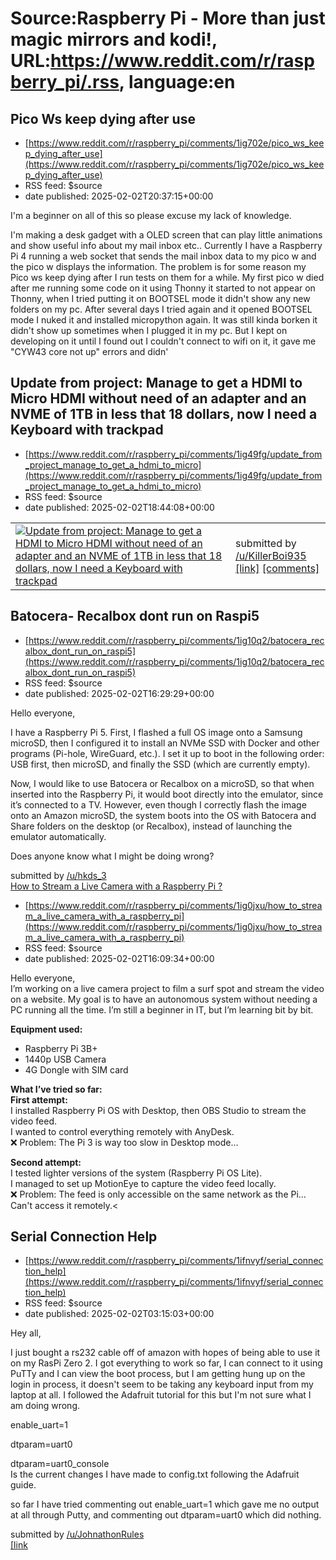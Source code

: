 # Source:Raspberry Pi - More than just magic mirrors and kodi!, URL:https://www.reddit.com/r/raspberry_pi/.rss, language:en

## Pico Ws keep dying after use
 - [https://www.reddit.com/r/raspberry_pi/comments/1ig702e/pico_ws_keep_dying_after_use](https://www.reddit.com/r/raspberry_pi/comments/1ig702e/pico_ws_keep_dying_after_use)
 - RSS feed: $source
 - date published: 2025-02-02T20:37:15+00:00

<!-- SC_OFF --><div class="md"><p>I&#39;m a beginner on all of this so please excuse my lack of knowledge.</p> <p>I&#39;m making a desk gadget with a OLED screen that can play little animations and show useful info about my mail inbox etc.. Currently I have a Raspberry Pi 4 running a web socket that sends the mail inbox data to my pico w and the pico w displays the information. The problem is for some reason my Pico ws keep dying after I run tests on them for a while. My first pico w died after me running some code on it using Thonny it started to not appear on Thonny, when I tried putting it on BOOTSEL mode it didn&#39;t show any new folders on my pc. After several days I tried again and it opened BOOTSEL mode I nuked it and installed micropython again. It was still kinda borken it didn&#39;t show up sometimes when I plugged it in my pc. But I kept on developing on it until I found out I couldn&#39;t connect to wifi on it, it gave me &quot;CYW43 core not up&quot; errors and didn&#39

## Update from project: Manage to get a HDMI to Micro HDMI without need of an adapter and an NVME of 1TB in less that 18 dollars, now I need a Keyboard with trackpad
 - [https://www.reddit.com/r/raspberry_pi/comments/1ig49fg/update_from_project_manage_to_get_a_hdmi_to_micro](https://www.reddit.com/r/raspberry_pi/comments/1ig49fg/update_from_project_manage_to_get_a_hdmi_to_micro)
 - RSS feed: $source
 - date published: 2025-02-02T18:44:08+00:00

<table> <tr><td> <a href="https://www.reddit.com/r/raspberry_pi/comments/1ig49fg/update_from_project_manage_to_get_a_hdmi_to_micro/"> <img src="https://preview.redd.it/ldy5r540urge1.jpeg?width=640&amp;crop=smart&amp;auto=webp&amp;s=186669ebc1f1eb2ddf823dee6768641c09cb5b76" alt="Update from project: Manage to get a HDMI to Micro HDMI without need of an adapter and an NVME of 1TB in less that 18 dollars, now I need a Keyboard with trackpad" title="Update from project: Manage to get a HDMI to Micro HDMI without need of an adapter and an NVME of 1TB in less that 18 dollars, now I need a Keyboard with trackpad" /> </a> </td><td> &#32; submitted by &#32; <a href="https://www.reddit.com/user/KillerBoi935"> /u/KillerBoi935 </a> <br/> <span><a href="https://i.redd.it/ldy5r540urge1.jpeg">[link]</a></span> &#32; <span><a href="https://www.reddit.com/r/raspberry_pi/comments/1ig49fg/update_from_project_manage_to_get_a_hdmi_to_micro/">[comments]</a></span> </td></tr></table>

## Batocera- Recalbox dont run on Raspi5
 - [https://www.reddit.com/r/raspberry_pi/comments/1ig10q2/batocera_recalbox_dont_run_on_raspi5](https://www.reddit.com/r/raspberry_pi/comments/1ig10q2/batocera_recalbox_dont_run_on_raspi5)
 - RSS feed: $source
 - date published: 2025-02-02T16:29:29+00:00

<!-- SC_OFF --><div class="md"><p>Hello everyone,</p> <p>I have a Raspberry Pi 5. First, I flashed a full OS image onto a Samsung microSD, then I configured it to install an NVMe SSD with Docker and other programs (Pi-hole, WireGuard, etc.). I set it up to boot in the following order: USB first, then microSD, and finally the SSD (which are currently empty).</p> <p>Now, I would like to use Batocera or Recalbox on a microSD, so that when inserted into the Raspberry Pi, it would boot directly into the emulator, since it’s connected to a TV. However, even though I correctly flash the image onto an Amazon microSD, the system boots into the OS with Batocera and Share folders on the desktop (or Recalbox), instead of launching the emulator automatically.</p> <p>Does anyone know what I might be doing wrong?</p> </div><!-- SC_ON --> &#32; submitted by &#32; <a href="https://www.reddit.com/user/hkds_3"> /u/hkds_3 </a> <br/> <span><a href="https://www.reddit.com/r/raspberry_pi/comments/1ig10q2/b

## How to Stream a Live Camera with a Raspberry Pi ?
 - [https://www.reddit.com/r/raspberry_pi/comments/1ig0jxu/how_to_stream_a_live_camera_with_a_raspberry_pi](https://www.reddit.com/r/raspberry_pi/comments/1ig0jxu/how_to_stream_a_live_camera_with_a_raspberry_pi)
 - RSS feed: $source
 - date published: 2025-02-02T16:09:34+00:00

<!-- SC_OFF --><div class="md"><p>Hello everyone,<br/> I’m working on a live camera project to film a surf spot and stream the video on a website. My goal is to have an autonomous system without needing a PC running all the time. I’m still a beginner in IT, but I’m learning bit by bit.</p> <p><strong>Equipment used:</strong></p> <ul> <li>Raspberry Pi 3B+</li> <li>1440p USB Camera</li> <li>4G Dongle with SIM card</li> </ul> <p><strong>What I’ve tried so far:</strong><br/> <strong>First attempt:</strong><br/> I installed Raspberry Pi OS with Desktop, then OBS Studio to stream the video feed.<br/> I wanted to control everything remotely with AnyDesk.<br/> ❌ Problem: The Pi 3 is way too slow in Desktop mode…</p> <p><strong>Second attempt:</strong><br/> I tested lighter versions of the system (Raspberry Pi OS Lite).<br/> I managed to set up MotionEye to capture the video feed locally.<br/> ❌ Problem: The feed is only accessible on the same network as the Pi… Can&#39;t access it remotely.<

## Serial Connection Help
 - [https://www.reddit.com/r/raspberry_pi/comments/1ifnvyf/serial_connection_help](https://www.reddit.com/r/raspberry_pi/comments/1ifnvyf/serial_connection_help)
 - RSS feed: $source
 - date published: 2025-02-02T03:15:03+00:00

<!-- SC_OFF --><div class="md"><p>Hey all,</p> <p>I just bought a rs232 cable off of amazon with hopes of being able to use it on my RasPi Zero 2. I got everything to work so far, I can connect to it using PuTTy and I can view the boot process, but I am getting hung up on the login in process, it doesn&#39;t seem to be taking any keyboard input from my laptop at all. I followed the Adafruit tutorial for this but I&#39;m not sure what I am doing wrong.</p> <p>enable_uart=1</p> <p>dtparam=uart0</p> <p>dtparam=uart0_console<br/> Is the current changes I have made to config.txt following the Adafruit guide.</p> <p>so far I have tried commenting out enable_uart=1 which gave me no output at all through Putty, and commenting out dtparam=uart0 which did nothing.</p> </div><!-- SC_ON --> &#32; submitted by &#32; <a href="https://www.reddit.com/user/JohnathonRules"> /u/JohnathonRules </a> <br/> <span><a href="https://www.reddit.com/r/raspberry_pi/comments/1ifnvyf/serial_connection_help/">[link

